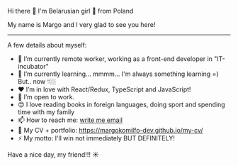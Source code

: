 Hi there 👋 I'm Belarusian girl 🙋 from Poland 

My name is Margo and I very glad to see you here!

---

A few details about myself:
* 🔭 I’m currently remote worker, working as a front-end developer in "IT-incubator" 
* 🌱 I’m currently learning... mmmm... I'm always something learning =) But.. now 👇🏼
* ❤️ I’m in love with React/Redux, TypeScript and JavaScript!
* 📌 I’m open to work.
* 😍 I love reading books in foreign languages, doing sport and spending time with my family
* 📫 How to reach me: [write me email](mailto:margokomilfo.dev@gmail.com)
* 💼 My CV + portfolio: https://margokomilfo-dev.github.io/my-cv/
* ⚡ My motto: I'll win not immediately BUT DEFINITELY!

Have a nice day, my friend!!! ☀️
